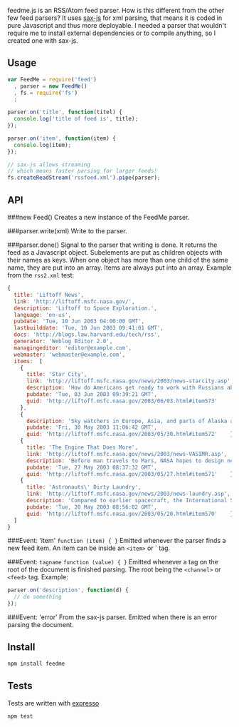 feedme.js is an RSS/Atom feed parser. How is this different from the other few feed parsers? It uses [sax-js](https://github.com/isaacs/sax-js) for xml parsing, that means it is coded in pure Javascript and thus more deployable. I needed a parser that wouldn't require me to install external dependencies or to compile anything, so I created one with sax-js.


Usage
------------------

```javascript
var FeedMe = require('feed')
  , parser = new FeedMe()
  , fs = require('fs')
  ;

parser.on('title', function(titel) {
  console.log('title of feed is', title);
});

parser.on('item', function(item) {
  console.log(item);
});

// sax-js allows streaming
// which means faster parsing for larger feeds!
fs.createReadStream('rssfeed.xml').pipe(parser);
```


API
---
###new Feed()
Creates a new instance of the FeedMe parser.

###parser.write(xml)
Write to the parser.

###parser.done()
Signal to the parser that writing is done. It returns the feed as a Javascript object. Subelements are put as children objects with their names as keys. When one object has more than one child of the same name, they are put into an array. Items are always put into an array. Example from the `rss2.xml` test:

```javascript
{
  title: 'Liftoff News',
  link: 'http://liftoff.msfc.nasa.gov/',
  description: 'Liftoff to Space Exploration.',
  language: 'en-us',
  pubdate: 'Tue, 10 Jun 2003 04:00:00 GMT',
  lastbuilddate: 'Tue, 10 Jun 2003 09:41:01 GMT',
  docs: 'http://blogs.law.harvard.edu/tech/rss',
  generator: 'Weblog Editor 2.0',
  managingeditor: 'editor@example.com',
  webmaster: 'webmaster@example.com',
  items:  [
    {
      title: 'Star City',
      link: 'http://liftoff.msfc.nasa.gov/news/2003/news-starcity.asp',
      description: 'How do Americans get ready to work with Russians aboard the International Space Station? They take a crash course in culture, language and protocol at Russia\'s <a href="http://howe.iki.rssi.ru/GCTC/gctc_e.htm">Star City</a>.',
      pubdate: 'Tue, 03 Jun 2003 09:39:21 GMT',
      guid: 'http://liftoff.msfc.nasa.gov/2003/06/03.html#item573'
    },
    {
      description: 'Sky watchers in Europe, Asia, and parts of Alaska and Canada will experience a <a href="http://science.nasa.gov/headlines/y2003/30may_solareclipse.htm">partial eclipse of the Sun</a> on Saturday, May 31st.',
      pubdate: 'Fri, 30 May 2003 11:06:42 GMT',
      guid: 'http://liftoff.msfc.nasa.gov/2003/05/30.html#item572'    },
    {
      title: 'The Engine That Does More',
      link: 'http://liftoff.msfc.nasa.gov/news/2003/news-VASIMR.asp',
      description: 'Before man travels to Mars, NASA hopes to design new engines that will let us fly through the Solar System more quickly.  The proposed VASIMR engine would do that.',
      pubdate: 'Tue, 27 May 2003 08:37:32 GMT',
      guid: 'http://liftoff.msfc.nasa.gov/2003/05/27.html#item571'    },
    {
      title: 'Astronauts\' Dirty Laundry',
      link: 'http://liftoff.msfc.nasa.gov/news/2003/news-laundry.asp',
      description: 'Compared to earlier spacecraft, the International Space Station has many luxuries, but laundry facilities are not one of them.  Instead, astronauts have other options.',
      pubdate: 'Tue, 20 May 2003 08:56:02 GMT',
      guid: 'http://liftoff.msfc.nasa.gov/2003/05/20.html#item570'    }
  ]
}
```


###Event: 'item'
`function (item) { }`
Emitted whenever the parser finds a new feed item. An item can be inside an `<item>` or <entry>` tag.

###Event: `tagname`
`function (value) { }`
Emitted whenever a tag on the root of the document is finished parsing. The root being the `<channel>` or `<feed>` tag. Example:

```javascript
parser.on('description', function(d) {
  // do something
});
```

###Event: 'error'
From the sax-js parser. Emitted when there is an error parsing the document.


Install
------------

```bash
npm install feedme
```


Tests
------
Tests are written with [expresso](http://visionmedia.github.com/expresso/)

```bash
npm test
```
